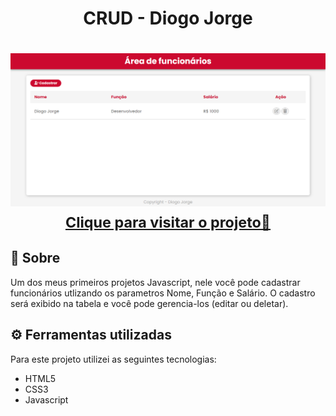 <h1 align="center">CRUD - Diogo Jorge</h1>

<h1 align="center">
    <a href="https://diogofernandoj.github.io/crud" target="_blank">
        <img src="projeto-crud-photo.png">
        <small align="center">Clique para visitar o projeto🔗</small>
    </a>
</h1>

## 📕 Sobre

Um dos meus primeiros projetos Javascript, nele você pode cadastrar funcionários utlizando os parametros Nome, Função e Salário. O cadastro será exibido na tabela e você pode gerencia-los (editar ou deletar).

## ⚙ Ferramentas utilizadas

Para este projeto utilizei as seguintes tecnologias:

- HTML5
- CSS3
- Javascript